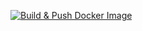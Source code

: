[![Build & Push Docker Image](https://github.com/luutuankiet/dind-ubuntu/actions/workflows/CD.yml/badge.svg)](https://github.com/luutuankiet/dind-ubuntu/actions/workflows/CD.yml)